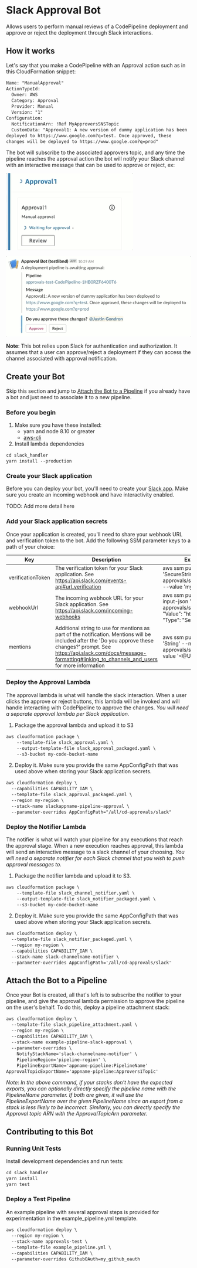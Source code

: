 # Slack Approval Bot
Allows users to perform manual reviews of a CodePipeline deployment and approve or reject the deployment through Slack interactions.

## How it works
Let's say that you make a CodePipeline with an Approval action such as in this CloudFormation snippet:
```
Name: "ManualApproval"
ActionTypeId:
  Owner: AWS
  Category: Approval
  Provider: Manual
  Version: "1"
Configuration:
  NotificationArn: !Ref MyApproversSNSTopic
  CustomData: "Approval1: A new version of dummy application has been deployed to https://www.google.com?q=test. Once approved, these changes will be deployed to https://www.google.com?q=prod"
```

The bot will subscribe to the associated approvers topic, and any time the pipeline reaches the approval action the bot will notify your Slack channel with an interactive message that can be used to approve or reject, ex:

![pipeline_approval_example.gif](pipeline_approval_example.gif)

![approval_example](slack_approval_example.gif)

**Note**: This bot relies upon Slack for authentication and authorization. It assumes that a user can approve/reject a deployment if they can access the channel associated with approval notification.

## Create your Bot
Skip this section and jump to [Attach the Bot to a Pipeline](#attach-the-bot-to-a-pipeline) if you already have a bot and just need to associate it to a new pipeline.

### Before you begin
1. Make sure you have these installed:
   - yarn and node 8.10 or greater
   - [aws-cli](https://docs.aws.amazon.com/cli/latest/userguide/cli-chap-install.html)
2. Install lambda dependencies
```console
cd slack_handler
yarn install --production
```

### Create your Slack application
Before you can deploy your bot, you'll need to create your [Slack app](https://api.slack.com/slack-apps). Make sure you create an incoming webhook and have interactivity enabled.

TODO: Add more detail here

### Add your Slack application secrets
Once your application is created, you'll need to share your webhook URL and verification token to the bot. Add the following SSM parameter keys to a path of your choice:

| Key | Description | Example Create |
|----|-----------|------ |
|verificationToken|The verification token for your Slack application. See https://api.slack.com/events-api#url_verification|aws ssm put-parameter --type 'SecureString' --name '/all/cd-approvals/slack/verificationToken' --value 'myVerificationToken'|
|webhookUrl|The incoming webhook URL for your Slack application. See https://api.slack.com/incoming-webhooks|aws ssm put-parameter --cli-input-json '{ "Name": "/all/cd-approvals/slack/webhookUrl", "Value": "https://myWebhookUrl", "Type": "SecureString" }'|
|mentions|Additional string to use for mentions as part of the notification. Mentions will be included after the 'Do you approve these changes?' prompt. See https://api.slack.com/docs/message-formatting#linking_to_channels_and_users for more information|aws ssm put-parameter --type 'String' --name '/all/cd-approvals/slack/mentions' --value '<@U024BE7LH>'|


### Deploy the Approval Lambda
The approval lambda is what will handle the slack interaction. When a user clicks the approve or reject buttons, this lambda will be invoked and will handle interacting with CodePipeline to approve the changes. *You will need a separate approval lambda per Slack application.*

1. Package the approval lambda and upload it to S3
```console
aws cloudformation package \
    --template-file slack_approval.yaml \
    --output-template-file slack_approval_packaged.yaml \
    --s3-bucket my-code-bucket-name
```
2. Deploy it. Make sure you provide the same AppConfigPath that was used above when storing your Slack application secrets.
```console
aws cloudformation deploy \
  --capabilities CAPABILITY_IAM \
  --template-file slack_approval_packaged.yaml \
  --region my-region \
  --stack-name slackappname-pipeline-approval \
  --parameter-overrides AppConfigPath="/all/cd-approvals/slack"
```

### Deploy the Notifier Lambda
The notifier is what will watch your pipeline for any executions that reach the approval stage. When a new execution reaches approval, this lambda will send an interactive message to a slack channel of your choosing. *You will need a separate notifier for each Slack channel that you wish to push approval messages to.*

1. Package the notifier lambda and upload it to S3.
```
aws cloudformation package \
    --template-file slack_channel_notifier.yaml \
    --output-template-file slack_notifier_packaged.yaml \
    --s3-bucket my-code-bucket-name
```
2. Deploy it. Make sure you provide the same AppConfigPath that was used above when storing your Slack application secrets.
```console
aws cloudformation deploy \
  --template-file slack_notifier_packaged.yaml \
  --region my-region \
  --capabilities CAPABILITY_IAM \
  --stack-name slack-channelname-notifier \
  --parameter-overrides AppConfigPath='/all/cd-approvals/slack'
```

## Attach the Bot to a Pipeline
Once your Bot is created, all that's left is to subscribe the notifier to your pipeline, and give the approval lambda permission to approve the pipeline on the user's behalf. To do this, deploy a pipeline attachment stack:
```
aws cloudformation deploy \
  --template-file slack_pipeline_attachment.yaml \
  --region my-region \
  --capabilities CAPABILITY_IAM \
  --stack-name example-pipeline-slack-approval \
  --parameter-overrides \
    NotifyStackName='slack-channelname-notifier' \
    PipelineRegion='pipeline-region' \
    PipelineExportName='appname-pipeline:PipelineName' ApprovalTopicExportName='appname-pipeline:Approvers1Topic'
```
*Note: In the above command, if your stacks don't have the expected exports, you can optionally directly specify the pipeline name with the PipelineName parameter. If both are given, it will use the PipelineExportName over the given PipelineName since an export from a stack is less likely to be incorrect. Similarly, you can directly specify the Approval topic ARN with the ApprovalTopicArn parameter.*

## Contributing to this Bot
### Running Unit Tests
Install development dependencies and run tests:
```console
cd slack_handler
yarn install
yarn test
```

### Deploy a Test Pipeline
An example pipeline with several approval steps is provided for experimentation in the example_pipeline.yml template.
```console
aws cloudformation deploy \
  --region my-region \
  --stack-name approvals-test \
  --template-file example_pipeline.yml \
  --capabilities CAPABILITY_IAM \
  --parameter-overrides GithubOAuth=my_github_oauth
```
